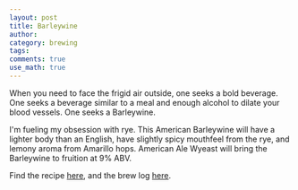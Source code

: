 ```yaml
---
layout: post
title: Barleywine
author:
category: brewing
tags: 
comments: true
use_math: true
---
```


When you need to face the frigid air outside, one seeks a bold beverage. One
seeks a beverage similar to a meal and enough alcohol to dilate your blood
vessels. One seeks a Barleywine.

I'm fueling my obsession with rye. This American Barleywine will have a lighter
body than an English, have slightly spicy mouthfeel from the rye, and lemony
aroma from Amarillo hops. American Ale Wyeast will bring the Barleywine to
fruition at 9% ABV.

Find the recipe
[here](https://www.brewtoad.com/recipes/american-rye-barleywine-b78b5f), and
the brew log
[here](https://www.brewtoad.com/recipes/american-rye-barleywine-b78b5f/brew-logs/138353).






